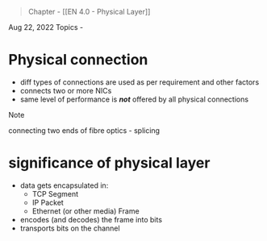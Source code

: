 >Chapter - [[EN 4.0 - Physical Layer]]

Aug 22, 2022
Topics - 

# Physical connection
- diff types of connections are used as per requirement and other factors
- connects two or more NICs
- same level of performance is ***not*** offered by all physical connections

>[!NOTE]
>connecting two ends of fibre optics - splicing

# significance of physical layer
- data gets encapsulated in:
	- TCP Segment
	- IP Packet
	- Ethernet (or other media) Frame
- encodes (and decodes) the frame into bits
- transports bits on the channel